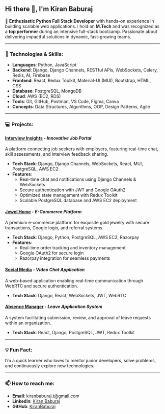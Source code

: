## Hi there 👋, I'm Kiran Baburaj

🚀 **Enthusiastic Python Full Stack Developer** with hands-on experience in building scalable web applications. I hold an **M.Tech** and was recognized as a **top performer** during an intensive full-stack bootcamp. Passionate about delivering impactful solutions in dynamic, fast-growing teams. 

---

### 🔧 Technologies & Skills:
- **Languages**: Python, JavaScript
- **Backend**: Django, Django Channels, RESTful APIs, WebSockets, Celery, Redis, AI, Firebase
- **Frontend**: React, Redux Toolkit, Material-UI (MUI), Bootstrap, HTML, CSS
- **Database**: PostgreSQL, MongoDB
- **Cloud**: AWS (EC2, RDS)
- **Tools**: Git, GitHub, Postman, VS Code, Figma, Canva
- **Concepts**: Data Structures, Algorithms, OOP, Design Patterns, Agile

---

### 💻 Projects:

#### **[Interview Insights](https://interviewinsights.site)** - *Innovative Job Portal*
A platform connecting job seekers with employers, featuring real-time chat, skill assessments, and interview feedback sharing.

- **Tech Stack**: Django, Django Channels, WebSockets, React, MUI, PostgreSQL, AWS EC2
- **Features**:
  - Real-time chat and notifications using Django Channels & WebSockets
  - Secure authentication with JWT and Google OAuth2
  - Optimized state management with Redux Toolkit
  - Scalable PostgreSQL database and AWS EC2 deployment

#### **[Jewel Home](https://jewelhome.site)** - *E-Commerce Platform*
A premium e-commerce platform for exquisite gold jewelry with secure transactions, Google login, and referral systems.

- **Tech Stack**: Django, Python, PostgreSQL, AWS EC2, Razorpay
- **Features**:
  - Real-time order tracking and inventory management
  - Google OAuth2 for secure login
  - Razorpay integration for seamless payments

#### **[Social Media](https://github.com/KiranBaburaj/socialmedia-frontend)** - *Video Chat Application*
A web-based application enabling real-time communication through WebRTC and secure authentication.

- **Tech Stack**: Django, React, WebSockets, JWT, WebRTC

#### **[Absence Manager](https://github.com/KiranBaburaj/Absence_Manager_Frontend)** - *Leave Application System*
A system facilitating submission, review, and approval of leave requests within an organization.

- **Tech Stack**: React, Django, PostgreSQL, JWT, Redux Toolkit

---


### 💡 Fun Fact:
I’m a quick learner who loves to mentor junior developers, solve problems, and continuously explore new technologies.

---

### 📫 How to reach me:
- **Email**: [kiranbaburaj.t@gmail.com](mailto:kiranbaburaj.t@gmail.com)
- **LinkedIn**: [Kiran Baburaj](https://www.linkedin.com/in/kiran-baburaj)
- **GitHub**: [KiranBaburaj](https://github.com/KiranBaburaj)
